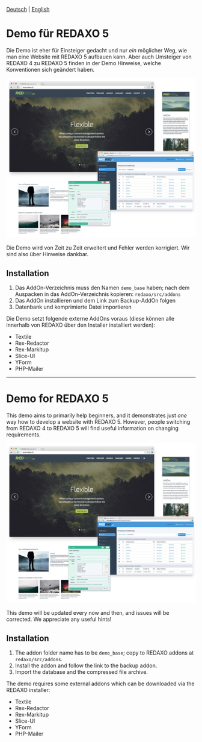 [Deutsch](#demo-für-redaxo-5) | [English](#demo-for-redaxo-5)

Demo für REDAXO 5
=================

Die Demo ist eher für Einsteiger gedacht und nur _ein_ möglicher Weg, wie man eine Website mit REDAXO 5 aufbauen kann. Aber auch Umsteiger von REDAXO 4 zu REDAXO 5 finden in der Demo Hinweise, welche Konventionen sich geändert haben.

![Screenshot](https://raw.githubusercontent.com/FriendsOfREDAXO/demo_base/assets/demo_base_01.jpg)

Die Demo wird von Zeit zu Zeit erweitert und Fehler werden korrigiert. Wir sind also über Hinweise dankbar.

Installation
------------

1. Das AddOn-Verzeichnis muss den Namen `demo_base` haben; nach dem Auspacken in das AddOn-Verzeichnis kopieren: `redaxo/src/addons`
2. Das AddOn installieren und dem Link zum Backup-AddOn folgen
3. Datenbank und komprimierte Datei importieren

Die Demo setzt folgende externe AddOns voraus (diese können alle innerhalb von REDAXO über den Installer installiert werden):

* Textile
* Rex-Redactor
* Rex-Markitup
* Slice-UI
* YForm
* PHP-Mailer


-----------------------------------------------------------------------


Demo for REDAXO 5
=================

This demo aims to primarily help beginners, and it demonstrates just _one_ way how to develop a website with REDAXO 5. However, people switching from REDAXO 4 to REDAXO 5 will find useful information on changing requirements.

![Screenshot](https://raw.githubusercontent.com/FriendsOfREDAXO/demo_base/assets/demo_base_01.jpg)

This demo will be updated every now and then, and issues will be corrected. We appreciate any useful hints!

Installation
------------

1. The addon folder name has to be `demo_base`; copy to REDAXO addons at `redaxo/src/addons`.
2. Install the addon and follow the link to the backup addon.
3. Import the database and the compressed file archive.

The demo requires some external addons which can be downloaded via the REDAXO installer:

* Textile
* Rex-Redactor
* Rex-Markitup
* Slice-UI
* YForm
* PHP-Mailer